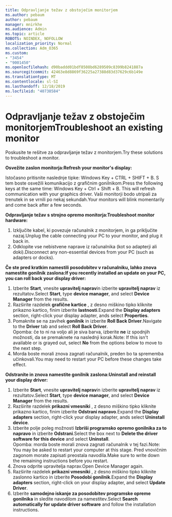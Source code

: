 ```yaml
---
title: Odpravljanje težav z obstoječim monitorjem
ms.author: pebaum
author: pebaum
manager: mnirkhe
ms.audience: Admin
ms.topic: article
ROBOTS: NOINDEX, NOFOLLOW
localization_priority: Normal
ms.collection: Adm_O365
ms.custom:
- "3454"
- "9001450"
ms.openlocfilehash: d90baddd01bdf8508bd6289509c8399b8241887a
ms.sourcegitcommit: 42463e8d8869f36225a27388d83d37629c6b149e
ms.translationtype: MT
ms.contentlocale: sl-SI
ms.lasthandoff: 12/18/2019
ms.locfileid: "40738584"
---
```

# <a name="troubleshoot-an-existing-monitor"></a><span data-ttu-id="dc640-102">Odpravljanje težav z obstoječim monitorjem</span><span class="sxs-lookup"><span data-stu-id="dc640-102">Troubleshoot an existing monitor</span></span>

<span data-ttu-id="dc640-103">Poskusite te rešitve za odpravljanje težav z monitorjem.</span><span class="sxs-lookup"><span data-stu-id="dc640-103">Try these solutions to troubleshoot a monitor.</span></span> 

<span data-ttu-id="dc640-104">**Osvežite zaslon monitorja:**</span><span class="sxs-lookup"><span data-stu-id="dc640-104">**Refresh your monitor's display:**</span></span>

<span data-ttu-id="dc640-105">Istočasno pritisnite naslednje tipke: Windows Key + CTRL + SHIFT + B. S tem boste osvežili komunikacijo z grafičnim gonilnikom.</span><span class="sxs-lookup"><span data-stu-id="dc640-105">Press the following keys at the same time: Windows Key  + Ctrl + Shift + B. This will refresh communication with your graphics driver.</span></span> <span data-ttu-id="dc640-106">Vaši monitorji bodo utripali za trenutek in se vrnili po nekaj sekundah.</span><span class="sxs-lookup"><span data-stu-id="dc640-106">Your monitors will blink momentarily and come back after a few seconds.</span></span>

<span data-ttu-id="dc640-107">**Odpravljanje težav s strojno opremo monitorja:**</span><span class="sxs-lookup"><span data-stu-id="dc640-107">**Troubleshoot monitor hardware:**</span></span>

1. <span data-ttu-id="dc640-108">Izključite kabel, ki povezuje računalnik z monitorjem, in ga priključite nazaj.</span><span class="sxs-lookup"><span data-stu-id="dc640-108">Unplug the cable connecting your PC to your monitor, and plug it back in.</span></span>
2. <span data-ttu-id="dc640-109">Odklopite vse nebistvene naprave iz računalnika (kot so adapterji ali doki).</span><span class="sxs-lookup"><span data-stu-id="dc640-109">Disconnect any non-essential devices from your PC (such as adapters or docks).</span></span>

<span data-ttu-id="dc640-110">**Če ste pred kratkim namestili posodobitev v računalniku, lahko znova namestite gonilnik zaslona:**</span><span class="sxs-lookup"><span data-stu-id="dc640-110">**If you recently installed an update on your PC, you can roll back your display driver:**</span></span>

1. <span data-ttu-id="dc640-111">Izberite **Start**, vnesite **upravitelj naprav**in izberite **upravitelj naprav** iz rezultatov.</span><span class="sxs-lookup"><span data-stu-id="dc640-111">Select **Start**, type **device manager**, and select **Device Manager** from the results.</span></span>
2. <span data-ttu-id="dc640-112">Razširite razdelek **grafične kartice** , z desno miškino tipko kliknite prikazno kartico, finim izberite **lastnosti**.</span><span class="sxs-lookup"><span data-stu-id="dc640-112">Expand the **Display adapters** section, right-click your display adapter, ands select **Properties**.</span></span>
3. <span data-ttu-id="dc640-113">Pomaknite se na zavihek **gonilnik** in izberite **Roll Back Driver**.</span><span class="sxs-lookup"><span data-stu-id="dc640-113">Navigate to the **Driver** tab and select **Roll Back Driver**.</span></span> <br>
<span data-ttu-id="dc640-114">Opomba: če to ni na voljo ali je siva barva, izberite **ne** iz spodnjih možnosti, da se premaknete na naslednji korak.</span><span class="sxs-lookup"><span data-stu-id="dc640-114">Note: If this isn't available or is grayed out, select **No** from the options below to move to the next step.</span></span>
4. <span data-ttu-id="dc640-115">Morda boste morali znova zagnati računalnik, preden bo ta sprememba učinkovali.</span><span class="sxs-lookup"><span data-stu-id="dc640-115">You may need to restart your PC before these changes take effect.</span></span>

<span data-ttu-id="dc640-116">**Odstranite in znova namestite gonilnik zaslona:**</span><span class="sxs-lookup"><span data-stu-id="dc640-116">**Uninstall and reinstall your display driver:**</span></span>

1. <span data-ttu-id="dc640-117">Izberite **Start**, vnesite **upravitelj naprav**in izberite **upravitelj naprav** iz rezultatov.</span><span class="sxs-lookup"><span data-stu-id="dc640-117">Select **Start**, type **device manager**, and select **Device Manager** from the results.</span></span>
2. <span data-ttu-id="dc640-118">Razširite razdelek **prikazni vmesniki** , z desno miškino tipko kliknite prikazno kartico, finim izberite **Odstrani napravo**.</span><span class="sxs-lookup"><span data-stu-id="dc640-118">Expand the **Display adapters** section, right-click your display adapter, ands select **Uninstall device**.</span></span> 
3. <span data-ttu-id="dc640-119">Izberite polje poleg možnosti **Izbriši programsko opremo gonilnika za to napravo** in izberite **Odstrani**.</span><span class="sxs-lookup"><span data-stu-id="dc640-119">Select the box next to **Delete the driver software for this device** and select **Uninstall**.</span></span><br>
<span data-ttu-id="dc640-120">Opomba: morda boste morali znova zagnati računalnik v tej fazi.</span><span class="sxs-lookup"><span data-stu-id="dc640-120">Note: You may be asked to restart your computer at this stage.</span></span> <span data-ttu-id="dc640-121">Pred vnovičnim zagonom morate zapisati preostala navodila.</span><span class="sxs-lookup"><span data-stu-id="dc640-121">Make sure to write down the remaining instructions before you restart.</span></span>
4. <span data-ttu-id="dc640-122">Znova odprite upravitelja naprav.</span><span class="sxs-lookup"><span data-stu-id="dc640-122">Open Device Manager again.</span></span>
5. <span data-ttu-id="dc640-123">Razširite razdelek **prikazni vmesniki** , z desno miškino tipko kliknite zaslonno kartico in izberite **Posodobi gonilnik**.</span><span class="sxs-lookup"><span data-stu-id="dc640-123">Expand the **Display adapters** section, right-click on your display adapter, and select **Update Driver**.</span></span>
6. <span data-ttu-id="dc640-124">Izberite **samodejno iskanje za posodobitev programske opreme gonilnika** in sledite navodilom za namestitev.</span><span class="sxs-lookup"><span data-stu-id="dc640-124">Select **Search automatically for update driver software** and follow the installation instructions.</span></span>